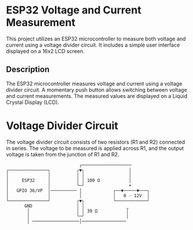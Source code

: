 # ESP32 Voltage and Current Measurement 

This project utilizes an ESP32 microcontroller to measure both voltage and current using a voltage divider circuit. It includes a simple user interface displayed on a 16x2 LCD screen.

## Description 
The ESP32 microcontroller measures voltage and current using a voltage divider circuit. A momentary push button allows switching between voltage and current measurements. The measured values are displayed on a Liquid Crystal Display (LCD).

# Voltage Divider Circuit 
The voltage divider circuit consists of two resistors (R1 and R2) connected in series. The voltage to be measured is applied across R1, and the output voltage is taken from the junction of R1 and R2.  
 
                                ┌───────────────────  
    ┌───────────────┐          ┌▼┐                 │  
    │               │          │ │                 │  
    │     ESP32     │          │ │ 100 Ω           │
    │               │          └─┘                 +          
    │   GPIO 36/VP  │────────── │            ┌──▼─────▼───┐
    │               │           │            │   0 - 12V  │
    └───────────────┘          ┌▼┐           └────────────┘
           GND                 │ │                _
            │                  │ │ 39 Ω           │
            │                  └─┘                │
            │ ──────────────────│─────────────────
